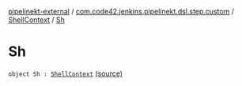 [pipelinekt-external](../../index.md) / [com.code42.jenkins.pipelinekt.dsl.step.custom](../index.md) / [ShellContext](index.md) / [Sh](./-sh.md)

# Sh

`object Sh : `[`ShellContext`](index.md) [(source)](https://github.com/code42/pipelinekt/tree/master/dsl/src/main/kotlin/com/code42/jenkins/pipelinekt/dsl/step/custom/GradleBuildDsl.kt#L20)